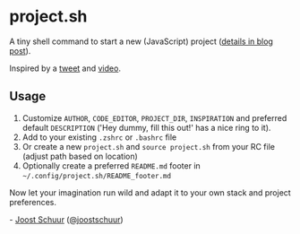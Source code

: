 # project.sh

A tiny shell command to start a new (JavaScript) project ([details in blog post](https://joostschuur.com/...)).

Inspired by a [tweet](https://twitter.com/joostschuur/status/1635548218518847491) and [video](https://www.youtube.com/watch?v=DJR5RLVOjOw&t=70s).

## Usage

1. Customize `AUTHOR`, `CODE_EDITOR`, `PROJECT_DIR`, `INSPIRATION` and preferred default `DESCRIPTION` ('Hey dummy, fill this out!' has a nice ring to it).
2. Add to your existing `.zshrc` or `.bashrc` file
3. Or create a new `project.sh` and `source project.sh` from your RC file (adjust path based on location)
4. Optionally create a preferred `README.md` footer in `~/.config/project.sh/README_footer.md`

Now let your imagination run wild and adapt it to your own stack and project preferences.

\- [Joost Schuur](https://joostschuur.com) ([@joostschuur](https://twitter.com/joostschuur))
